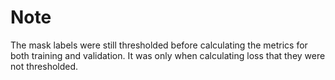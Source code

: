 # Note

The mask labels were still thresholded before calculating the metrics for
both training and validation. It was only when calculating loss that they
were not thresholded.
